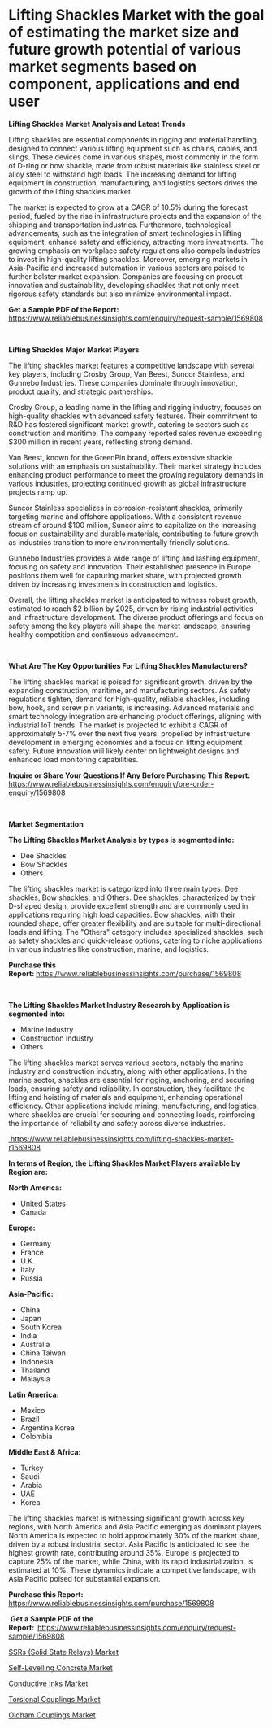 <p><h1>Lifting Shackles Market with the goal of estimating the market size and future growth potential of various market segments based on component, applications and end user</h1></p><p><strong>Lifting Shackles Market Analysis and Latest Trends</strong></p>
<p><p>Lifting shackles are essential components in rigging and material handling, designed to connect various lifting equipment such as chains, cables, and slings. These devices come in various shapes, most commonly in the form of D-ring or bow shackle, made from robust materials like stainless steel or alloy steel to withstand high loads. The increasing demand for lifting equipment in construction, manufacturing, and logistics sectors drives the growth of the lifting shackles market.</p><p>The market is expected to grow at a CAGR of 10.5% during the forecast period, fueled by the rise in infrastructure projects and the expansion of the shipping and transportation industries. Furthermore, technological advancements, such as the integration of smart technologies in lifting equipment, enhance safety and efficiency, attracting more investments. The growing emphasis on workplace safety regulations also compels industries to invest in high-quality lifting shackles. Moreover, emerging markets in Asia-Pacific and increased automation in various sectors are poised to further bolster market expansion. Companies are focusing on product innovation and sustainability, developing shackles that not only meet rigorous safety standards but also minimize environmental impact.</p></p>
<p><strong>Get a Sample PDF of the Report:&nbsp;</strong> <a href="https://www.reliablebusinessinsights.com/enquiry/request-sample/1569808?utm_campaign=117&utm_medium=2&utm_source=Github&utm_content=ia&utm_term=14102024&utm_id=lifting-shackles">https://www.reliablebusinessinsights.com/enquiry/request-sample/1569808</a></p>
<p>&nbsp;</p>
<p><strong>Lifting Shackles Major Market Players</strong></p>
<p><p>The lifting shackles market features a competitive landscape with several key players, including Crosby Group, Van Beest, Suncor Stainless, and Gunnebo Industries. These companies dominate through innovation, product quality, and strategic partnerships.</p><p>Crosby Group, a leading name in the lifting and rigging industry, focuses on high-quality shackles with advanced safety features. Their commitment to R&D has fostered significant market growth, catering to sectors such as construction and maritime. The company reported sales revenue exceeding $300 million in recent years, reflecting strong demand.</p><p>Van Beest, known for the GreenPin brand, offers extensive shackle solutions with an emphasis on sustainability. Their market strategy includes enhancing product performance to meet the growing regulatory demands in various industries, projecting continued growth as global infrastructure projects ramp up.</p><p>Suncor Stainless specializes in corrosion-resistant shackles, primarily targeting marine and offshore applications. With a consistent revenue stream of around $100 million, Suncor aims to capitalize on the increasing focus on sustainability and durable materials, contributing to future growth as industries transition to more environmentally friendly solutions.</p><p>Gunnebo Industries provides a wide range of lifting and lashing equipment, focusing on safety and innovation. Their established presence in Europe positions them well for capturing market share, with projected growth driven by increasing investments in construction and logistics.</p><p>Overall, the lifting shackles market is anticipated to witness robust growth, estimated to reach $2 billion by 2025, driven by rising industrial activities and infrastructure development. The diverse product offerings and focus on safety among the key players will shape the market landscape, ensuring healthy competition and continuous advancement.</p></p>
<p>&nbsp;</p>
<p><strong>What Are The Key Opportunities For Lifting Shackles Manufacturers?</strong></p>
<p><p>The lifting shackles market is poised for significant growth, driven by the expanding construction, maritime, and manufacturing sectors. As safety regulations tighten, demand for high-quality, reliable shackles, including bow, hook, and screw pin variants, is increasing. Advanced materials and smart technology integration are enhancing product offerings, aligning with industrial IoT trends. The market is projected to exhibit a CAGR of approximately 5-7% over the next five years, propelled by infrastructure development in emerging economies and a focus on lifting equipment safety. Future innovation will likely center on lightweight designs and enhanced load monitoring capabilities.</p></p>
<p><strong>Inquire or Share Your Questions If Any Before Purchasing This Report:</strong> <a href="https://www.reliablebusinessinsights.com/enquiry/pre-order-enquiry/1569808?utm_campaign=117&utm_medium=2&utm_source=Github&utm_content=ia&utm_term=14102024&utm_id=lifting-shackles">https://www.reliablebusinessinsights.com/enquiry/pre-order-enquiry/1569808</a></p>
<p>&nbsp;</p>
<p><strong>Market Segmentation</strong></p>
<p><strong>The Lifting Shackles Market Analysis by types is segmented into:</strong></p>
<p><ul><li>Dee Shackles</li><li>Bow Shackles</li><li>Others</li></ul></p>
<p><p>The lifting shackles market is categorized into three main types: Dee shackles, Bow shackles, and Others. Dee shackles, characterized by their D-shaped design, provide excellent strength and are commonly used in applications requiring high load capacities. Bow shackles, with their rounded shape, offer greater flexibility and are suitable for multi-directional loads and lifting. The "Others" category includes specialized shackles, such as safety shackles and quick-release options, catering to niche applications in various industries like construction, marine, and logistics.</p></p>
<p><strong>Purchase this Report:&nbsp;</strong><a href="https://www.reliablebusinessinsights.com/purchase/1569808?utm_campaign=117&utm_medium=2&utm_source=Github&utm_content=ia&utm_term=14102024&utm_id=lifting-shackles">https://www.reliablebusinessinsights.com/purchase/1569808</a></p>
<p>&nbsp;</p>
<p><strong>The Lifting Shackles Market Industry Research by Application is segmented into:</strong></p>
<p><ul><li>Marine Industry</li><li>Construction Industry</li><li>Others</li></ul></p>
<p><p>The lifting shackles market serves various sectors, notably the marine industry and construction industry, along with other applications. In the marine sector, shackles are essential for rigging, anchoring, and securing loads, ensuring safety and reliability. In construction, they facilitate the lifting and hoisting of materials and equipment, enhancing operational efficiency. Other applications include mining, manufacturing, and logistics, where shackles are crucial for securing and connecting loads, reinforcing the importance of reliability and safety across diverse industries.</p></p>
<p><a href="https://www.reliablebusinessinsights.com/lifting-shackles-market-r1569808?utm_campaign=117&utm_medium=2&utm_source=Github&utm_content=ia&utm_term=14102024&utm_id=lifting-shackles">&nbsp;https://www.reliablebusinessinsights.com/lifting-shackles-market-r1569808</a></p>
<p><strong>In terms of Region, the Lifting Shackles Market Players available by Region are:</strong></p>
<p>
    <p> <strong> North America: </strong>
        <ul>
            <li>United States</li>
            <li>Canada</li>
        </ul>
        </p> 
    <p> <strong> Europe: </strong>
        <ul>
            <li>Germany</li>
            <li>France</li>
            <li>U.K.</li>
            <li>Italy</li>
            <li>Russia</li>
        </ul>
        </p> 
    <p> <strong> Asia-Pacific: </strong>
        <ul>
            <li>China</li>
            <li>Japan</li>
            <li>South Korea</li>
            <li>India</li>
            <li>Australia</li>
            <li>China Taiwan</li>
            <li>Indonesia</li>
            <li>Thailand</li>
            <li>Malaysia</li>
        </ul>
        </p> 
    <p> <strong> Latin America: </strong>
        <ul>
            <li>Mexico</li>
            <li>Brazil</li>
            <li>Argentina Korea</li>
            <li>Colombia</li>
        </ul>
        </p> 
    <p> <strong> Middle East & Africa: </strong>
        <ul>
            <li>Turkey</li>
            <li>Saudi</li>
            <li>Arabia</li>
            <li>UAE</li>
            <li>Korea</li>
        </ul>
    </p>
    </p>
<p><p>The lifting shackles market is witnessing significant growth across key regions, with North America and Asia Pacific emerging as dominant players. North America is expected to hold approximately 30% of the market share, driven by a robust industrial sector. Asia Pacific is anticipated to see the highest growth rate, contributing around 35%. Europe is projected to capture 25% of the market, while China, with its rapid industrialization, is estimated at 10%. These dynamics indicate a competitive landscape, with Asia Pacific poised for substantial expansion.</p></p>
<p><strong>Purchase this Report: </strong><a href="https://www.reliablebusinessinsights.com/purchase/1569808?utm_campaign=117&utm_medium=2&utm_source=Github&utm_content=ia&utm_term=14102024&utm_id=lifting-shackles">https://www.reliablebusinessinsights.com/purchase/1569808</a></p>
<p>&nbsp;<strong>Get a Sample PDF of the Report:&nbsp;&nbsp;</strong><a href="https://www.reliablebusinessinsights.com/enquiry/request-sample/1569808?utm_campaign=117&utm_medium=2&utm_source=Github&utm_content=ia&utm_term=14102024&utm_id=lifting-shackles">https://www.reliablebusinessinsights.com/enquiry/request-sample/1569808</a></p>
<p><strong></strong></p>
<p><p><a href="https://www.linkedin.com/pulse/ssrs-solid-state-relays-market-velocity-133-cagr-trajectory-dy7ef?trk=public_post_embed_feed-article-content&utm_campaign=117&utm_medium=2&utm_source=Github&utm_content=ia&utm_term=14102024&utm_id=lifting-shackles">SSRs (Solid State Relays) Market</a></p><p><a href="https://www.linkedin.com/pulse/global-self-levelling-concrete-market-sector2024-2031-aj0kf?trk=public_post_embed_feed-article-content&utm_campaign=117&utm_medium=2&utm_source=Github&utm_content=ia&utm_term=14102024&utm_id=lifting-shackles">Self-Levelling Concrete Market</a></p><p><a href="https://www.linkedin.com/pulse/conductive-inks-market-global-regional-analysis-focus-end-7wcyf?trk=public_post_embed_feed-article-content&utm_campaign=117&utm_medium=2&utm_source=Github&utm_content=ia&utm_term=14102024&utm_id=lifting-shackles">Conductive Inks Market</a></p><p><a href="https://github.com/fannklhimesu/Market-Research-Report-List-1/blob/main/torsional-couplings-market.md?utm_campaign=117&utm_medium=2&utm_source=Github&utm_content=ia&utm_term=14102024&utm_id=lifting-shackles">Torsional Couplings Market</a></p><p><a href="https://github.com/avilarotedlowkog/Market-Research-Report-List-1/blob/main/oldham-couplings-market.md?utm_campaign=117&utm_medium=2&utm_source=Github&utm_content=ia&utm_term=14102024&utm_id=lifting-shackles">Oldham Couplings Market</a></p></p>